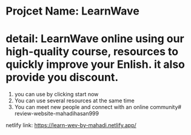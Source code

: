 
Projcet Name: LearnWave
===============================
detail:
LearnWave online using our high-quality course, resources to quickly improve your Enlish. it also provide you discount.
================================
1. you can use by clicking start now
2. You can use several resources at the same time
6. You can meet new people and connect with an online community#   r e v i e w - w e b s i t e - m a h a d i h a s a n 9 9 9 
 
 

netlify link: https://learn-wev-by-mahadi.netlify.app/